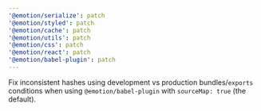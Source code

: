 ```yaml
---
'@emotion/serialize': patch
'@emotion/styled': patch
'@emotion/cache': patch
'@emotion/utils': patch
'@emotion/css': patch
'@emotion/react': patch
'@emotion/babel-plugin': patch
---
```


Fix inconsistent hashes using development vs production bundles/`exports` conditions when using `@emotion/babel-plugin` with `sourceMap: true` (the default).
